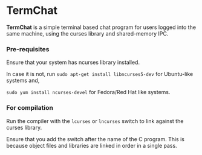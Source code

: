 TermChat
========

**TermChat** is a simple terminal based chat program for users logged into the same machine, using the curses library and shared-memory IPC.


### Pre-requisites

Ensure that your system has ncurses library installed.

In case it is not, run
   `sudo apt-get install libncurses5-dev` for Ubuntu-like systems and,

   `sudo yum install ncurses-devel` for Fedora/Red Hat like systems.


### For compilation
Run the compiler with the `lcurses` or `lncurses` switch to link against the curses library.

Ensure that you add the switch after the name of the C program. This is because object files and libraries are linked in order in a single pass.
